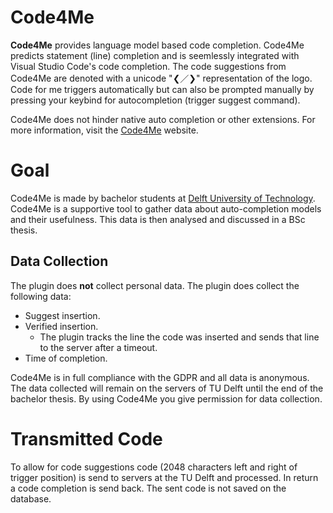 # Code4Me

<!-- Plugin description -->
**Code4Me** provides language model based code completion. Code4Me predicts statement (line) completion and is seemlessly integrated with Visual Studio Code's code completion. The code suggestions from Code4Me are denoted with a unicode "&#10094;&#65295;&#10095;" representation of the logo. Code for me triggers automatically but can also be prompted manually by pressing your keybind for autocompletion (trigger suggest command).

Code4Me does not hinder native auto completion or other extensions. For more information, visit the [Code4Me](https://code4me.me) website.
<!-- Plugin description end -->

# Goal
Code4Me is made by bachelor students at [Delft University of Technology](https://www.tudelft.nl/). Code4Me is a supportive tool to gather data about auto-completion models and their usefulness. This data is then analysed and discussed in a BSc thesis.

## Data Collection
The plugin does **not** collect personal data. The plugin does collect the following data:

* Suggest insertion.
* Verified insertion.
  - The plugin tracks the line the code was inserted and sends that line to the server after a timeout.
* Time of completion.

Code4Me is in full compliance with the GDPR and all data is anonymous. The data collected will remain on the servers of TU Delft until the end of the bachelor thesis. By using Code4Me you give permission for data collection. 

# Transmitted Code
To allow for code suggestions code (2048 characters left and right of trigger position) is send to servers at the TU Delft and processed. In return a code completion is send back. The sent code is not saved on the database.
